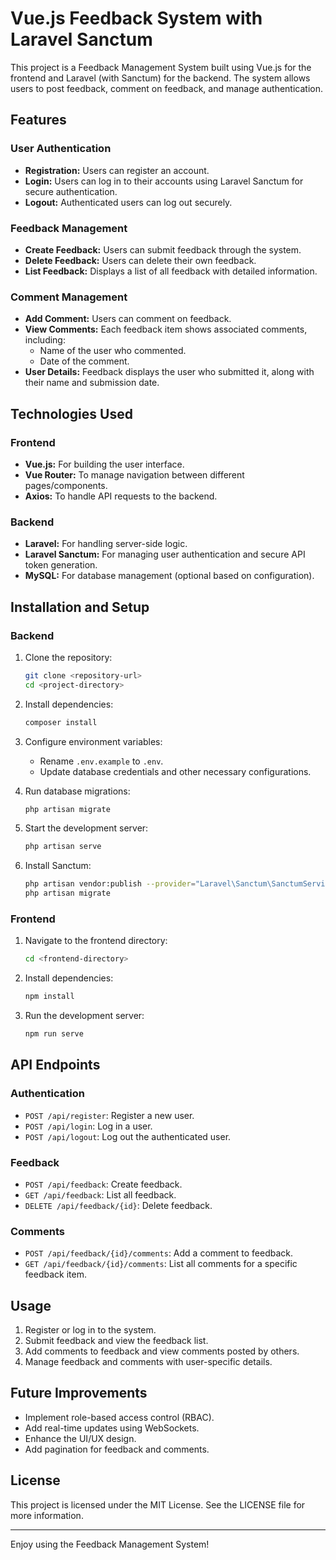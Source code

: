 # Vue.js Feedback System with Laravel Sanctum

This project is a Feedback Management System built using Vue.js for the frontend and Laravel (with Sanctum) for the backend. The system allows users to post feedback, comment on feedback, and manage authentication.

## Features

### User Authentication
- **Registration:** Users can register an account.
- **Login:** Users can log in to their accounts using Laravel Sanctum for secure authentication.
- **Logout:** Authenticated users can log out securely.

### Feedback Management
- **Create Feedback:** Users can submit feedback through the system.
- **Delete Feedback:** Users can delete their own feedback.
- **List Feedback:** Displays a list of all feedback with detailed information.

### Comment Management
- **Add Comment:** Users can comment on feedback.
- **View Comments:** Each feedback item shows associated comments, including:
  - Name of the user who commented.
  - Date of the comment.
- **User Details:** Feedback displays the user who submitted it, along with their name and submission date.

## Technologies Used

### Frontend
- **Vue.js:** For building the user interface.
- **Vue Router:** To manage navigation between different pages/components.
- **Axios:** To handle API requests to the backend.

### Backend
- **Laravel:** For handling server-side logic.
- **Laravel Sanctum:** For managing user authentication and secure API token generation.
- **MySQL:** For database management (optional based on configuration).

## Installation and Setup

### Backend
1. Clone the repository:
   ```bash
   git clone <repository-url>
   cd <project-directory>
   ```
2. Install dependencies:
   ```bash
   composer install
   ```
3. Configure environment variables:
   - Rename `.env.example` to `.env`.
   - Update database credentials and other necessary configurations.

4. Run database migrations:
   ```bash
   php artisan migrate
   ```
5. Start the development server:
   ```bash
   php artisan serve
   ```
6. Install Sanctum:
   ```bash
   php artisan vendor:publish --provider="Laravel\Sanctum\SanctumServiceProvider"
   php artisan migrate
   ```

### Frontend
1. Navigate to the frontend directory:
   ```bash
   cd <frontend-directory>
   ```
2. Install dependencies:
   ```bash
   npm install
   ```
3. Run the development server:
   ```bash
   npm run serve
   ```

## API Endpoints

### Authentication
- `POST /api/register`: Register a new user.
- `POST /api/login`: Log in a user.
- `POST /api/logout`: Log out the authenticated user.

### Feedback
- `POST /api/feedback`: Create feedback.
- `GET /api/feedback`: List all feedback.
- `DELETE /api/feedback/{id}`: Delete feedback.

### Comments
- `POST /api/feedback/{id}/comments`: Add a comment to feedback.
- `GET /api/feedback/{id}/comments`: List all comments for a specific feedback item.

## Usage
1. Register or log in to the system.
2. Submit feedback and view the feedback list.
3. Add comments to feedback and view comments posted by others.
4. Manage feedback and comments with user-specific details.

## Future Improvements
- Implement role-based access control (RBAC).
- Add real-time updates using WebSockets.
- Enhance the UI/UX design.
- Add pagination for feedback and comments.

## License
This project is licensed under the MIT License. See the LICENSE file for more information.

---

Enjoy using the Feedback Management System!


